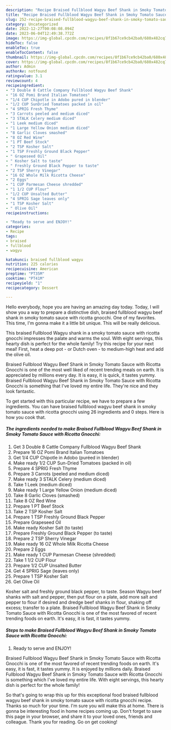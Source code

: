```yaml
---
description: "Recipe Braised Fullblood Wagyu Beef Shank in Smoky Tomato Sauce with Ricotta Gnocchi the Very Delicious}"
title: "Recipe Braised Fullblood Wagyu Beef Shank in Smoky Tomato Sauce with Ricotta Gnocchi the Very Delicious}"
slug: 252-recipe-braised-fullblood-wagyu-beef-shank-in-smoky-tomato-sauce-with-ricotta-gnocchi-the-very-delicious
category: Uncategorized
date: 2022-12-27T00:08:08.094Z
date: 2023-06-04T12:49:38.772Z
image: https://img-global.cpcdn.com/recipes/8f1b67ce9cb42ba0/680x482cq70/braised-fullblood-wagyu-beef-shank-in-smoky-tomato-sauce-with-ricotta-gnocchi-recipe-main-photo.jpg
hideToc: false
enableToc: true
enableTocContent: false
thumbnail: https://img-global.cpcdn.com/recipes/8f1b67ce9cb42ba0/680x482cq70/braised-fullblood-wagyu-beef-shank-in-smoky-tomato-sauce-with-ricotta-gnocchi-recipe-main-photo.jpg
cover: https://img-global.cpcdn.com/recipes/8f1b67ce9cb42ba0/680x482cq70/braised-fullblood-wagyu-beef-shank-in-smoky-tomato-sauce-with-ricotta-gnocchi-recipe-main-photo.jpg
author: Admin
authorAv: notfound
ratingvalue: 3.1
reviewcount: 4
recipeingredient:
- "3 Double 8 Cattle Company Fullblood Wagyu Beef Shank"
- "16 OZ Pomi Brand Italian Tomatoes"
- "1/4 CUP Chipotle in Adobo pured in blender"
- "1/2 CUP SunDried Tomatoes packed in oil"
- "4 SPRIG Fresh Thyme"
- "3 Carrots peeled and medium diced"
- "3 STALK Celery medium diced"
- "1 Leek medium diced"
- "1 Large Yellow Onion medium diced"
- "8 Garlic Cloves smashed"
- "8 OZ Red Wine"
- "1 PT Beef Stock"
- "2 TSP Kosher Salt"
- "1 TSP Freshly Ground Black Pepper"
- " Grapeseed Oil"
- " Kosher Salt to taste"
- " Freshly Ground Black Pepper to taste"
- "2 TSP Sherry Vinegar"
- "16 OZ Whole Milk Ricotta Cheese"
- "2 Eggs"
- "1 CUP Parmesan Cheese shredded"
- "1 1/2 CUP Flour"
- "1/2 CUP Unsalted Butter"
- "4 SPRIG Sage leaves only"
- "1 TSP Kosher Salt"
- " Olive Oil"
recipeinstructions:

- "Ready to serve and ENJOY!"
categories:
- Recipe
tags:
- braised
- fullblood
- wagyu

katakunci: braised fullblood wagyu 
nutrition: 225 calories
recipecuisine: American
preptime: "PT35M"
cooktime: "PT41M"
recipeyield: "1"
recipecategory: Dessert

---
```



Hello everybody, hope you are having an amazing day today. Today, I will show you a way to prepare a distinctive dish, braised fullblood wagyu beef shank in smoky tomato sauce with ricotta gnocchi. One of my favorites. This time, I'm gonna make it a little bit unique. This will be really delicious.

This braised Fullblood Wagyu shank in a smoky tomato sauce with ricotta gnocchi impresses the palate and warms the soul. With eight servings, this hearty dish is perfect for the whole family! Try this recipe for your next meal! First, heat a deep pot - or Dutch oven - to medium-high heat and add the olive oil.

Braised Fullblood Wagyu Beef Shank in Smoky Tomato Sauce with Ricotta Gnocchi is one of the most well liked of recent trending meals on earth. It is appreciated by millions every day. It is easy, it is quick, it tastes yummy. Braised Fullblood Wagyu Beef Shank in Smoky Tomato Sauce with Ricotta Gnocchi is something that I've loved my entire life. They're nice and they look fantastic.


To get started with this particular recipe, we have to prepare a few ingredients. You can have braised fullblood wagyu beef shank in smoky tomato sauce with ricotta gnocchi using 26 ingredients and 0 steps. Here is how you cook that.

<!--inarticleads1-->

##### The ingredients needed to make Braised Fullblood Wagyu Beef Shank in Smoky Tomato Sauce with Ricotta Gnocchi:

1. Get 3 Double 8 Cattle Company Fullblood Wagyu Beef Shank
1. Prepare 16 OZ Pomi Brand Italian Tomatoes
1. Get 1/4 CUP Chipotle in Adobo (puréed in blender)
1. Make ready 1/2 CUP Sun-Dried Tomatoes (packed in oil)
1. Prepare 4 SPRIG Fresh Thyme
1. Prepare 3 Carrots (peeled and medium diced)
1. Make ready 3 STALK Celery (medium diced)
1. Take 1 Leek (medium diced)
1. Make ready 1 Large Yellow Onion (medium diced)
1. Take 8 Garlic Cloves (smashed)
1. Take 8 OZ Red Wine
1. Prepare 1 PT Beef Stock
1. Take 2 TSP Kosher Salt
1. Prepare 1 TSP Freshly Ground Black Pepper
1. Prepare  Grapeseed Oil
1. Make ready  Kosher Salt (to taste)
1. Prepare  Freshly Ground Black Pepper (to taste)
1. Prepare 2 TSP Sherry Vinegar
1. Make ready 16 OZ Whole Milk Ricotta Cheese
1. Prepare 2 Eggs
1. Make ready 1 CUP Parmesan Cheese (shredded)
1. Take 1 1/2 CUP Flour
1. Prepare 1/2 CUP Unsalted Butter
1. Get 4 SPRIG Sage (leaves only)
1. Prepare 1 TSP Kosher Salt
1. Get  Olive Oil


Kosher salt and freshly ground black pepper, to taste. Season Wagyu beef shanks with salt and pepper, then put flour on a plate, add more salt and pepper to flour if desired and dredge beef shanks in flour, shaking off excess; transfer to a plate. Braised Fullblood Wagyu Beef Shank in Smoky Tomato Sauce with Ricotta Gnocchi is one of the most favored of recent trending foods on earth. It&#39;s easy, it is fast, it tastes yummy. 

<!--inarticleads2-->

##### Steps to make Braised Fullblood Wagyu Beef Shank in Smoky Tomato Sauce with Ricotta Gnocchi:


1. Ready to serve and ENJOY!

Braised Fullblood Wagyu Beef Shank in Smoky Tomato Sauce with Ricotta Gnocchi is one of the most favored of recent trending foods on earth. It&#39;s easy, it is fast, it tastes yummy. It is enjoyed by millions daily. Braised Fullblood Wagyu Beef Shank in Smoky Tomato Sauce with Ricotta Gnocchi is something which I&#39;ve loved my entire life. With eight servings, this hearty dish is perfect for the whole family! 

So that's going to wrap this up for this exceptional food braised fullblood wagyu beef shank in smoky tomato sauce with ricotta gnocchi recipe. Thanks so much for your time. I'm sure you will make this at home. There is gonna be interesting food in home recipes coming up. Don't forget to save this page in your browser, and share it to your loved ones, friends and colleague. Thank you for reading. Go on get cooking!

